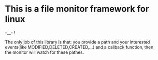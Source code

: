 # This is a file monitor framework for linux

-__- !

The only job of this library is that: you provide a path and your interested events(like MODIFIED,DELETED,CREATED,...) and a callback function, then the monitor will watch for these pathes.